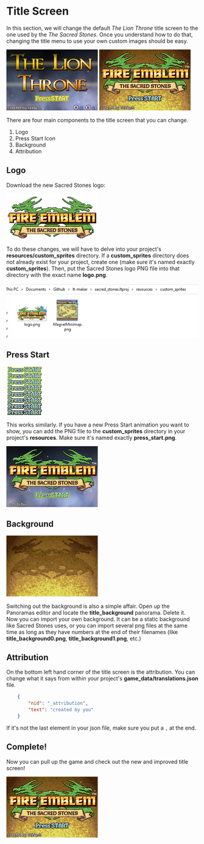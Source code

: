 # Title Screen

In this section, we will change the default _The Lion Throne_ title screen to the one used by the _The Sacred Stones_. Once you understand how to do that, changing the title menu to use your own custom images should be easy.

![TitleScreen](../Images/TitleScreen/TitleScreen.png)
![SacredStonesTitleScreen](../Images/TitleScreen/Finished.png)

There are four main components to the title screen that you can change.

1. Logo
2. Press Start Icon
3. Background
4. Attribution

## Logo

Download the new Sacred Stones logo:

![SacredStonesLogo](../Images/TitleScreen/logo.png)

To do these changes, we will have to delve into your project's **resources/custom_sprites** directory. If a **custom_sprites** directory does not already exist for your project, create one (make sure it's named exactly **custom_sprites**). Then, put the Sacred Stones logo PNG file into that directory with the exact name **logo.png**.

![CustomSpritesFileExplorer](../Images/TitleScreen/CustomSpritesFileExplorer.png)

## Press Start

![PressStartSprite](../Images/TitleScreen/press_start.png)

This works similarly. If you have a new Press Start animation you want to show, you can add the PNG file to the **custom_sprites** directory in your project's **resources**. Make sure it's named exactly **press_start.png**.

![DifferentLogoTitleScreen](../Images/TitleScreen/ChangedLogo.png)

## Background

![SacredStonesBackground](../Images/TitleScreen/title_background.png)

Switching out the background is also a simple affair. Open up the Panoramas editor and locate the **title_background** panorama. Delete it. Now you can import your own background. It can be a static background like Sacred Stones uses, or you can import several png files at the same time as long as they have numbers at the end of their filenames (like **title_background0.png**, **title_background1.png**, etc.)

## Attribution

On the bottom left hand corner of the title screen is the attribution. You can change what it says from within your project's **game_data/translations.json** file.

```json
    {
        "nid": "_attribution",
        "text": "created by you"
    }
```

If it's not the last element in your json file, make sure you put a `,` at the end.

## Complete!
Now you can pull up the game and check out the new and improved title screen!

![FinishedTitleMenu](../Images/TitleScreen/Finished.png)
